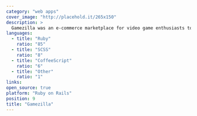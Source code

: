 ```yaml
---
category: "web apps"
cover_image: "http://placehold.it/265x150"
description: >
  Gamezilla was an e-commerce marketplace for video game enthusiasts to buy, sell, and exchange their video games. It had a great UX, where listing, buying, and selling was distilled into a few clicks.
languages:
  - title: "Ruby"
    ratio: "85"
  - title: "SCSS"
    ratio: "8"
  - title: "CoffeeScript"
    ratio: "6"
  - title: "Other"
    ratio: "1"
links:
open_source: true
platform: "Ruby on Rails"
position: 9
title: "Gamezilla"
---
```

